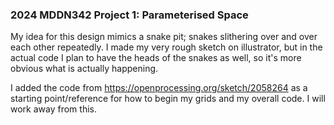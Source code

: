 
### 2024 MDDN342 Project 1: Parameterised Space


My idea for this design mimics a snake pit; snakes slithering over and over each other repeatedly. I made my very rough sketch on illustrator, but in the actual code I plan to have the heads of the snakes as well, so it's more obvious what is actually happening.

I added the code from https://openprocessing.org/sketch/2058264 as a starting point/reference for how to begin my grids and my overall code. I will work away from this.